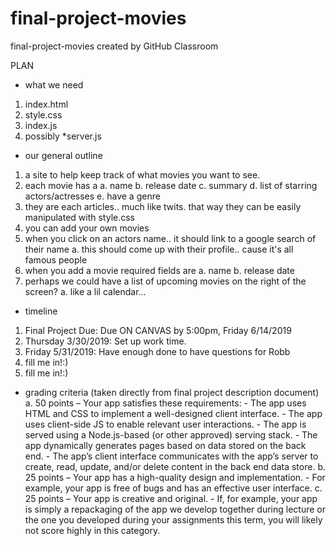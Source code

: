 # final-project-movies
final-project-movies created by GitHub Classroom

PLAN
 - what we need
  1. index.html
  2. style.css
  3. index.js
  4. possibly *server.js
  
 - our general outline
  1. a site to help keep track of what movies you want to see.
  2. each movie has a 
    a. name
    b. release date
    c. summary
    d. list of starring actors/actresses
    e. have a genre 
  3. they are each articles.. much like twits.  that way they can be easily manipulated with style.css
  4. you can add your own movies
  5. when you click on an actors name.. it should link to a google search of their name
    a. this should come up with their profile.. cause it's all famous people
  6. when you add a movie required fields are
    a. name
    b. release date
  7. perhaps we could have a list of upcoming movies on the right of the screen? 
   a. like a lil calendar...
 
 - timeline
  1. Final Project Due: Due ON CANVAS by 5:00pm, Friday 6/14/2019
  2. Thursday 3/30/2019: Set up work time.
  3. Friday 5/31/2019: Have enough done to have questions for Robb
  4. fill me in!:)
  5. fill me in!:)
  
 - grading criteria (taken directly from final project description document)
  a. 50 points – Your app satisfies these requirements:
        - The app uses HTML and CSS to implement a well-designed client interface.
        - The app uses client-side JS to enable relevant user interactions.
        - The app is served using a Node.js-based (or other approved) serving stack.
        - The app dynamically generates pages based on data stored on the back end.
        - The app’s client interface communicates with the app’s server to create, read, update, and/or delete content in the back end data store.
  b. 25 points – Your app has a high-quality design and implementation.
        - For example, your app is free of bugs and has an effective user interface.
  c. 25 points – Your app is creative and original.
        - If, for example, your app is simply a repackaging of the app we develop together during lecture or the one you developed during your assignments this term, you will likely not score highly in this category.

